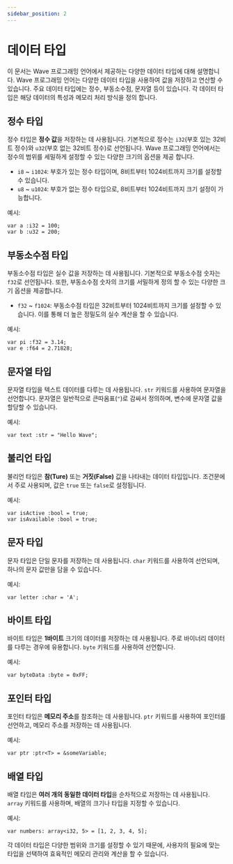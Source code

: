 ```yaml
---
sidebar_position: 2
---
```


# 데이터 타입

이 문서는 Wave 프로그래밍 언어에서 제공하는 다양한 데이터 타입에 대해 설명합니다.
Wave 프로그래밍 언어는 다양한 데이터 타입을 사용하여 값을 저장하고 연산할 수 있습니다.
주요 데이터 타입에는 정수, 부동소수점, 문자열 등이 있습니다. 각 데이터 타입은 해당 데이터의 특성과 메모리 처리 방식을 정의 합니다.

## 정수 타입

정수 타입은 **정수 값**을 저장하는 데 사용됩니다.
기본적으로 정수는 `i32`(부호 있는 32비트 정수)와 `u32`(부호 없는 32비트 정수)로 선언됩니다.
Wave 프로그래밍 언어에서는 정수의 범위를 세밀하게 설정할 수 있는 다양한 크기의 옵션을 제공 합니다.

- `i8` ~ `i1024`: 부호가 있는 정수 타입이며, 8비트부터 1024비트까지 크기를 설정할 수 있습니다.
- `u8` ~ `u1024`: 부호가 없는 정수 타입으로, 8비트부터 1024비트까지 크기 설정이 가능합니다.

예시:

```wave
var a :i32 = 100;
var b :u32 = 200;
```

## 부동소수점 타입

부동소수점 타입은 실수 값을 저장하는 데 사용됩니다.
기본적으로 부동소수점 숫자는 `f32`로 선언됩니다.
또한, 부동소수점 숫자의 크기를 서밀하게 정의 할 수 있는 다양한 크기 옵션을 제공합니다.

- `f32` ~ `f1024`: 부동소수점 타입은 32비트부터 1024비트까지 크기를 설정할 수 있습니다. 이를 통해 더 높은 정밀도의 실수 계산을 할 수 있습니다.

예시:

```wave
var pi :f32 = 3.14;
var e :f64 = 2.71828;
```

## 문자열 타입

문자열 타입을 텍스트 데이터를 다루는 데 사용됩니다. `str` 키워드를 사용하여 문자열을 선언합니다.
문자열은 일반적으로 큰따옴표(`"`)로 감싸서 정의하며, 변수에 문자열 값을 할당할 수 있습니다.

예시:

```wave
var text :str = "Hello Wave";
```

## 불리언 타입

불리언 타입은 **참(Ture)** 또는 **거짓(False)** 값을 나타내는 데이터 타입입니다.
조건문에서 주로 사용되며, 값은 `true` 또는 `false`로 설정됩니다.

예시:

```wave
var isActive :bool = true;
var isAvailable :bool = true;
```

## 문자 타입

문자 타입은 단일 문자를 저장하는 데 사용됩니다.
`char` 키워드를 사용하여 선언되며, 하나의 문자 값만을 담을 수 있습니다.

예시:

```wave
var letter :char = 'A';
```

## 바이트 타입

바이트 타입은 **1바이트** 크기의 데이터를 저장하는 데 사용됩니다.
주로 바이너리 데이터를 다루는 경우에 유용합니다. `byte` 키워드를 사용하여 선언합니다.

예시:

```wave
var byteData :byte = 0xFF;
```

## 포인터 타입

포인터 타입은 **메모리 주소**를 참조하는 데 사용됩니다.
`ptr` 키워드를 사용하여 포인터를 선언하고, 메모리 주소를 저장하는 데 사용됩니다.

예시:

```wave
var ptr :ptr<T> = &someVariable;
```

## 배열 타입

배열 타입은 **여러 개의 동일한 데이터 타입**을 순차적으로 저장하는 데 사용됩니다.
`array` 키워드를 사용하며, 배열의 크기나 타입을 지정할 수 있습니다.

예시:

```wave
var numbers: array<i32, 5> = [1, 2, 3, 4, 5];
```

각 데이터 타입은 다양한 범위와 크기를 설정할 수 있기 때문에, 사용자의 필요에 맞는 타입을 선택하여 효육적인 메모리 관리와 계산을 할 수 있습니다.
